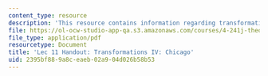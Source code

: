 ```yaml
---
content_type: resource
description: 'This resource contains information regarding transformations IV: chicago.'
file: https://ol-ocw-studio-app-qa.s3.amazonaws.com/courses/4-241j-theory-of-city-form-spring-2013/2395bf889a8ceaeb02a904d026b58b53_MIT4_241JS13_handout11.pdf
file_type: application/pdf
resourcetype: Document
title: 'Lec 11 Handout: Transformations IV: Chicago'
uid: 2395bf88-9a8c-eaeb-02a9-04d026b58b53
---
```

